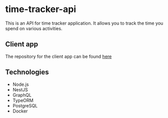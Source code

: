 # time-tracker-api

This is an API for time tracker application. It allows you to track the time you spend on various activities.

## Client app
The repository for the client app can be found [here](https://github.com/BSkura98/TimeTracker)

## Technologies
* Node.js
* NestJS
* GraphQL
* TypeORM
* PostgreSQL
* Docker
